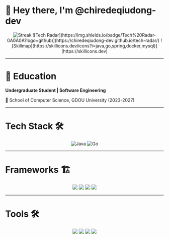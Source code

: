 # 👋 Hey there, I'm **@chiredeqiudong-dev**

<div align="center">
  <img src="https://github-readme-streak-stats.herokuapp.com/?user=chiredeqiudong-dev&theme=radical" alt="Streak" />
  ![Tech Radar](https://img.shields.io/badge/Tech%20Radar-0A0A0A?logo=github)](https://chiredeqiudong-dev.github.io/tech-radar/)
  ![Skillmap](https://skillicons.dev/icons?i=java,go,spring,docker,mysql)](https://skillicons.dev)
</div>

---

# 👋 Education

**Undergraduate Student | Software Engineering**  

🎯 School of Computer Science, GDOU University (2023-2027)  

---

# Tech Stack 🛠️

<div align="center">
  <img src="https://img.shields.io/badge/-Java-red?logo=java&logoColor=white" alt="Java" />
  <img src="https://img.shields.io/badge/-Go-blue?logo=go&logoColor=white" alt="Go" />
</div>

---

# Frameworks 🏗️
<div align="center">
  <img src="https://img.shields.io/badge/-Spring-6DB33F?logo=spring&logoColor=white" />
  <img src="https://img.shields.io/badge/-Spring_Boot-6DB33F?logo=springboot&logoColor=white" />
  <img src="https://img.shields.io/badge/-Spring_Cloud-2088FF?logo=springcloud&logoColor=white" />
  <img src="https://img.shields.io/badge/-MyBatis-4a6f9a?logo=mybatis&logoColor=white" />
</div>

---

# Tools 🛠️
<div align="center">
  <img src="https://img.shields.io/badge/-Docker-2496ED?logo=docker&logoColor=white" />
  <img src="https://img.shields.io/badge/-Redis-DC382D?logo=redis&logoColor=white" />
  <img src="https://img.shields.io/badge/-MySQL-4479A1?logo=mysql&logoColor=white" />
  <img src="https://img.shields.io/badge/-Nginx-009639?logo=nginx&logoColor=white" />
</div>
